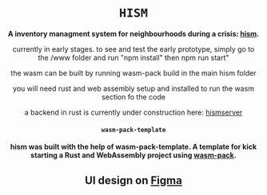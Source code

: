 <div align="center">
<h1><code>HISM</code></h1>
  <strong>A inventory managment system for neighbourhoods during a crisis: <a href="https://github.com/ShaneM123/hism">hism</a>.</strong>
  <p> currently in early stages. to see and test the early prototype, 
  simply go to the /www folder and run "npm install" then npm run start" </p>
  <p>the wasm can be built by running wasm-pack build in the main hism folder</p>
  <p> you will need rust and web assembly setup and installed to run the wasm section fo the code</p>
  <p> a backend in rust is currently under construction here: <a href="https://github.com/ShaneM123/hismserver">hismserver</a>  </p>
  <h4><code>wasm-pack-template</code></h4>

  <strong>hism was built with the help of wasm-pack-template. A template for kick starting a Rust and WebAssembly project using <a href="https://github.com/rustwasm/wasm-pack">wasm-pack</a>.</strong>

<h2>UI design on <a href="https://www.figma.com/file/8aaVeHBygqL4F2Me0130OP/HISM-Login-SignUp?node-id=0%3A1">Figma</a>
</div>
